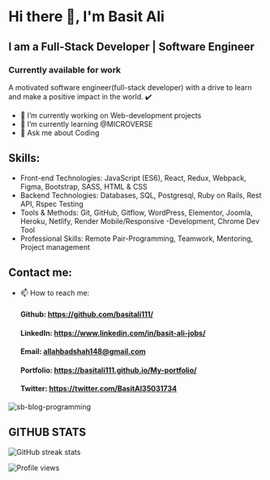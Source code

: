 # Hi there 👋, I'm Basit Ali
## I am a Full-Stack Developer | Software Engineer
### Currently available for work

A motivated software engineer(full-stack developer) with a drive to learn and make a positive impact in the world. ✔️
  - 🔭 I’m currently working on Web-development projects 
  - 🌱 I’m currently learning @MICROVERSE 
  - 💬 Ask me about Coding 
  
## Skills:  
 - Front-end Technologies: JavaScript (ES6), React, Redux, Webpack, Figma, Bootstrap, SASS, HTML & CSS
 - Backend Technologies: Databases, SQL, Postgresql, Ruby on Rails, Rest API, Rspec Testing
 - Tools & Methods: Git, GitHub, Gitflow, WordPress, Elementor, Joomla, Heroku, Netlify, Render
                     Mobile/Responsive -Development, Chrome Dev Tool
 - Professional Skills: Remote Pair-Programming, Teamwork, Mentoring, Project management   

## Contact me:
- 📫 How to reach me: 
  #### Github: https://github.com/basitali111/
  #### LinkedIn: https://www.linkedin.com/in/basit-ali-jobs/
  #### Email: allahbadshah148@gmail.com 
  #### Portfolio: https://basitali111.github.io/My-portfolio/
  #### Twitter: https://twitter.com/BasitAl35031734


![sb-blog-programming](https://user-images.githubusercontent.com/106079814/180174201-0437a2ab-dc83-47b3-a11b-5f0a834b9755.png)



 ##                                                   GITHUB STATS

![GitHub streak stats](https://github-readme-streak-stats.herokuapp.com/?user=basitali111)  

![Profile views](https://gpvc.arturio.dev/basitali111)  


